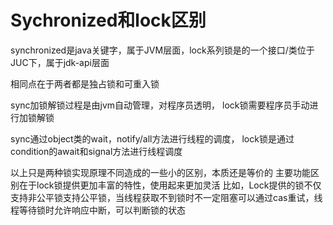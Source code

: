 
# Sychronized和lock区别

synchronized是java关键字，属于JVM层面，lock系列锁是的一个接口/类位于JUC下，属于jdk-api层面

相同点在于两者都是独占锁和可重入锁

sync加锁解锁过程是由jvm自动管理，对程序员透明，
lock锁需要程序员手动进行加锁解锁

sync通过object类的wait，notify/all方法进行线程的调度，
lock锁是通过condition的await和signal方法进行线程调度

以上只是两种锁实现原理不同造成的一些小的区别，本质还是等价的
主要功能区别在于lock锁提供更加丰富的特性，使用起来更加灵活
比如，Lock提供的锁不仅支持非公平锁支持公平锁，当线程获取不到锁时不一定阻塞可以通过cas重试，线程等待锁时允许响应中断，可以判断锁的状态

